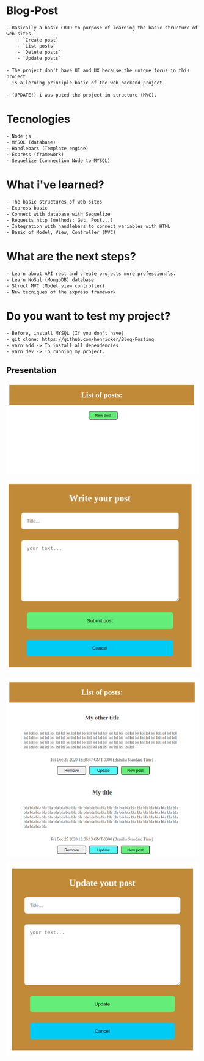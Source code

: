 # Blog-Post

    - Basically a basic CRUD to purpose of learning the basic structure of web sites.
        - `Create post`
        - `List posts`
        - `Delete posts`
        - `Update posts`
    
    - The project don't have UI and UX because the unique focus in this project
      is a lerning principle basic of the web backend project
    
    - (UPDATE!) i was puted the project in structure (MVC).

# Tecnologies

    - Node js
    - MYSQL (database)
    - Handlebars (Template engine)
    - Express (framework)
    - Sequelize (connection Node to MYSQL)

# What i've learned?

    - The basic structures of web sites
    - Express basic
    - Connect with database with Sequelize
    - Requests http (methods: Get, Post...)
    - Integration with handlebars to connect variables with HTML
    - Basic of Model, View, Controller (MVC)

# What are the next steps?

    - Learn about API rest and create projects more professionals.
    - Learn NoSql (MongoDB) database
    - Struct MVC (Model view controller)
    - New tecniques of the express framework

# Do you want to test my project?
    - Before, install MYSQL (If you don't have)
    - git clone: https://github.com/henricker/Blog-Posting
    - yarn add -> To install all dependencies.
    - yarn dev -> To running my project.



## Presentation 
![plot](presentation/presentation.png)

![plot](presentation/writePost.png)

![plot](presentation/presentation2.png)

![plot](presentation/updatePost.png)